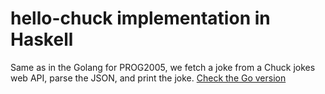 # hello-chuck implementation in Haskell

Same as in the Golang for PROG2005, we fetch a joke from
a Chuck jokes web API, parse the JSON, and print the joke.
[Check the Go version](https://github.com/gtl-hig/chuckjoke/)

